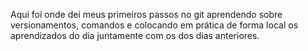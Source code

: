 Aqui foi onde dei meus primeiros passos no git aprendendo sobre versionamentos, comandos e colocando em prática de forma local os aprendizados do dia juntamente com os dos dias anteriores.